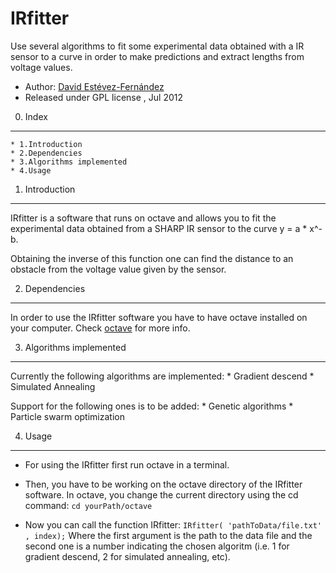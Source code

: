 IRfitter
===========

Use several algorithms to fit some experimental data obtained with a IR sensor to a curve in order to make predictions and extract lengths from voltage values.

 * Author: [David Estévez-Fernández](http://github.com/David-Estevez)
 * Released under GPL license , Jul 2012

0. Index
----------------------------------------------------------------------
	* 1.Introduction
	* 2.Dependencies 
	* 3.Algorithms implemented
	* 4.Usage

1. Introduction
----------------------------------------------------------------------
IRfitter is a software that runs on octave and allows you to fit the experimental data 
obtained from a SHARP IR sensor to the curve y = a * x^-b.

Obtaining the inverse of this function one can find the distance to an obstacle from the 
voltage value given by the sensor.

2. Dependencies
----------------------------------------------------------------------
In order to use the IRfitter software you have to have octave installed on your 
computer. Check [octave](http://www.gnu.org/software/octave/download.html) for more
info.

3. Algorithms implemented
----------------------------------------------------------------------
Currently the following algorithms are implemented:
	* Gradient descend
	* Simulated Annealing

Support for the following ones is to be added:
	* Genetic algorithms
	* Particle swarm optimization

4. Usage
------------------------------------------------------------------------
* For using the IRfitter first run octave in a terminal. 

* Then, you have to be working on the octave directory of the IRfitter software.
In octave, you change the current directory using the cd command:
`cd yourPath/octave`

* Now you can call the function IRfitter:
`IRfitter( 'pathToData/file.txt' , index);`
Where the first argument is the path to the data file and the second one is a number indicating 
the chosen algoritm (i.e. 1 for gradient descend, 2 for simulated annealing, etc).

